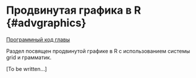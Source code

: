 # Продвинутая графика в R {#advgraphics}



[Программный код главы](https://github.com/tsamsonov/r-geo-course/blob/master/code/06-AdvGraphics.R)

Раздел посвящен продвинутой графике в R с использованием системы grid и грамматик. 

[To be written...]
